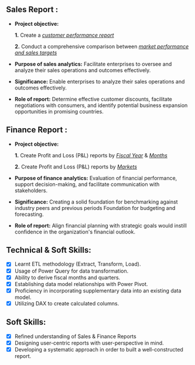 ## Sales Report :


- **Project objective:** 

    **1.** Create a _[customer performance report](https://github.com/SindhujaSaravanakumar/Sales-Finance-Analytics/blob/main/Customer%20Performance%20report.pdf)_
  
    **2.** Conduct a comprehensive comparison between _[market performance and sales targets](https://github.com/SindhujaSaravanakumar/Sales-Finance-Analytics/blob/main/Market%20Performance%20vs%20Target.pdf)_

- **Purpose of sales analytics:** Facilitate enterprises to oversee and analyze their sales operations and outcomes effectively.

- **Significance:** Enable enterprises to analyze their sales operations and outcomes effectively.

- **Role of report:** Determine effective customer discounts, facilitate negotiations with consumers, and identify potential business expansion opportunities in promising countries.


## Finance Report :

- **Project objective:** 

    **1.** Create Profit and Loss (P&L) reports by _[Fiscal Year](https://github.com/SindhujaSaravanakumar/Sales-Finance-Analytics/blob/main/P%26L%20Statement%20by%20Fiscal%20Year.pdf)_ & _[Months](https://github.com/SindhujaSaravanakumar/Sales-Finance-Analytics/blob/main/P%26L%20Statement%20by%20Months.pdf)_ 

   **2.** Create Profit and Loss (P&L) reports by _[Markets](https://github.com/SindhujaSaravanakumar/Sales-Finance-Analytics/blob/main/P%20%26%20L%20for%20Market.pdf)_

- **Purpose of finance analytics:** Evaluation of financial performance, support decision-making, and facilitate communication with stakeholders.

- **Significance:** Creating a solid foundation for benchmarking against industry peers and previous periods Foundation for budgeting and forecasting.

- **Role of report:** Align financial planning with strategic goals would instill confidence in the organization's financial outlook.


## Technical & Soft Skills:

- [x]	Learnt ETL methodology (Extract, Transform, Load).
- [x]	Usage of Power Query for data transformation.
- [x]	Ability to derive fiscal months and quarters.
- [x]	Establishing data model relationships with Power Pivot.
- [x]	Proficiency in incorporating supplementary data into an existing data model.
- [x]	Utilizing DAX to create calculated columns.

## Soft Skills:

- [x]	Refined understanding of Sales & Finance Reports
- [x]	Designing user-centric reports with user-perspective in mind.
- [x]	Developing a systematic approach in order to built a well-constructed report.
